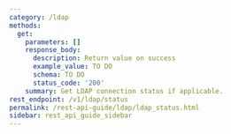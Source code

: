 ```yaml
---
category: /ldap
methods:
  get:
    parameters: []
    response_body:
      description: Return value on success
      example_value: TO DO
      schema: TO DO
      status_code: '200'
    summary: Get LDAP connection status if applicable.
rest_endpoint: /v1/ldap/status
permalink: /rest-api-guide/ldap/ldap_status.html
sidebar: rest_api_guide_sidebar
---
```

